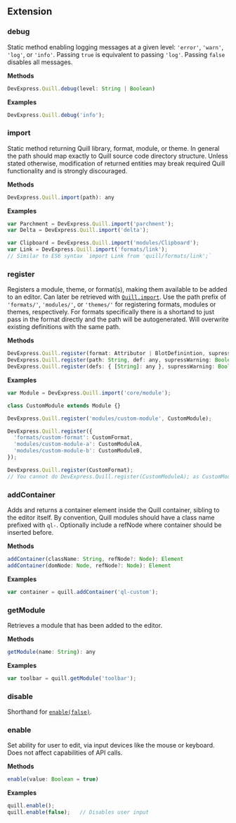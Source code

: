 ## Extension

### debug

Static method enabling logging messages at a given level: `'error'`, `'warn'`, `'log'`, or `'info'`. Passing `true` is equivalent to passing `'log'`. Passing `false` disables all messages.

**Methods**

```javascript
DevExpress.Quill.debug(level: String | Boolean)
```

**Examples**

```javascript
DevExpress.Quill.debug('info');
```

### import

Static method returning Quill library, format, module, or theme. In general the path should map exactly to Quill source code directory structure. Unless stated otherwise, modification of returned entities may break required Quill functionality and is strongly discouraged.

**Methods**

```javascript
DevExpress.Quill.import(path): any
```

**Examples**

```javascript
var Parchment = DevExpress.Quill.import('parchment');
var Delta = DevExpress.Quill.import('delta');

var Clipboard = DevExpress.Quill.import('modules/Clipboard');
var Link = DevExpress.Quill.import('formats/link');
// Similar to ES6 syntax `import Link from 'quill/formats/link';`
```

### register

Registers a module, theme, or format(s), making them available to be added to an editor. Can later be retrieved with [`Quill.import`](#import). Use the path prefix of `'formats/'`, `'modules/'`, or `'themes/'` for registering formats, modules or themes, respectively. For formats specifically there is a shortand to just pass in the format directly and the path will be autogenerated. Will overwrite existing definitions with the same path.

**Methods**

```javascript
DevExpress.Quill.register(format: Attributor | BlotDefinintion, supressWarning: Boolean = false)
DevExpress.Quill.register(path: String, def: any, supressWarning: Boolean = false)
DevExpress.Quill.register(defs: { [String]: any }, supressWarning: Boolean = false)
```

**Examples**

```javascript
var Module = DevExpress.Quill.import('core/module');

class CustomModule extends Module {}

DevExpress.Quill.register('modules/custom-module', CustomModule);
```

```javascript
DevExpress.Quill.register({
  'formats/custom-format': CustomFormat,
  'modules/custom-module-a': CustomModuleA,
  'modules/custom-module-b': CustomModuleB,
});

DevExpress.Quill.register(CustomFormat);
// You cannot do DevExpress.Quill.register(CustomModuleA); as CustomModuleA is not a format
```

### addContainer

Adds and returns a container element inside the Quill container, sibling to the editor itself. By convention, Quill modules should have a class name prefixed with `ql-`. Optionally include a refNode where container should be inserted before.

**Methods**

```javascript
addContainer(className: String, refNode?: Node): Element
addContainer(domNode: Node, refNode?: Node): Element
```

**Examples**

```javascript
var container = quill.addContainer('ql-custom');
```


### getModule

Retrieves a module that has been added to the editor.

**Methods**

```javascript
getModule(name: String): any
```

**Examples**

```javascript
var toolbar = quill.getModule('toolbar');
```


### disable

Shorthand for [`enable(false)`](#enable).


### enable

Set ability for user to edit, via input devices like the mouse or keyboard. Does not affect capabilities of API calls.

**Methods**

```javascript
enable(value: Boolean = true)
```

**Examples**

```javascript
quill.enable();
quill.enable(false);   // Disables user input
```

